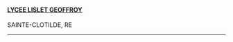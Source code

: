 <h4>
  <a href="//www.lycee-lgeoffroy.ac-reunion.fr">
    LYCEE LISLET GEOFFROY
  </a>
</h4>
SAINTE-CLOTILDE, RE

---